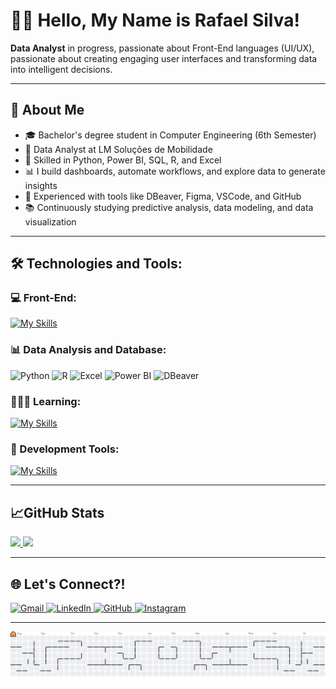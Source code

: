 # 👋🏽 Hello, My Name is Rafael Silva!

<p align="left">
  <strong>Data Analyst</strong> in progress, passionate about Front-End languages (UI/UX)</strong>, passionate about creating engaging user interfaces and transforming data into intelligent decisions.</p>

---

## 🚀 About Me

- 🎓 Bachelor's degree student in Computer Engineering (6th Semester)
- 💼 Data Analyst at LM Soluções de Mobilidade  
- 🧠 Skilled in Python, Power BI, SQL, R, and Excel  
- 📊 I build dashboards, automate workflows, and explore data to generate insights 
- 🧰 Experienced with tools like DBeaver, Figma, VSCode, and GitHub  
- 📚 Continuously studying predictive analysis, data modeling, and data visualization  

---

## 🛠️ Technologies and Tools:

### 💻 Front-End:  
[![My Skills](https://skillicons.dev/icons?i=html,css,js)](https://skillicons.dev)

### 📊 Data Analysis and Database:  
<p align="left">
  <img src="https://cdn.jsdelivr.net/gh/devicons/devicon/icons/python/python-original.svg" alt="Python" height="40"/>
  <img src="https://cdn.jsdelivr.net/gh/devicons/devicon/icons/r/r-original.svg" alt="R" height="40"/>
  <img src="https://img.icons8.com/color/48/microsoft-excel-2019--v1.png" alt="Excel" height="40"/>
  <img src="https://img.icons8.com/?size=100&id=Ny0t2MYrJ70p&format=png&color=000000" alt="Power BI" height="40"/>
  <img src="https://cdn.jsdelivr.net/gh/devicons/devicon/icons/dbeaver/dbeaver-original.svg" alt="DBeaver" height="40"/>
</p>

### 🧑🏻‍💻 Learning:
[![My Skills](https://skillicons.dev/icons?i=c,cpp,mysql,java)](https://skillicons.dev)

### 🧰 Development Tools:  
[![My Skills](https://skillicons.dev/icons?i=github,vscode,figma)](https://skillicons.dev)  

---

## 📈GitHub Stats

<a href="https://github.com/rafife12">
  <img height="180em" src="https://github-readme-stats.vercel.app/api?username=rafife12&show_icons=true&theme=dracula&include_all_commits=true&count_private=true"/>
</a>
<a href="https://github.com/rafife12">
  <img height="180em" src="https://github-readme-stats.vercel.app/api/top-langs/?username=rafife12&layout=compact&langs_count=7&theme=dracula&hide_border=true"/>
</a>

---

## 🌐  Let's Connect?!

<p align="left">
  <a href="mailto:rafael.souzadsilva1@gmail.com" target="_blank">
    <img src="https://skillicons.dev/icons?i=gmail" alt="Gmail">
  </a>
  <a href="https://www.linkedin.com/in/rafael-silva-a5a594268/" target="_blank">
    <img src="https://skillicons.dev/icons?i=linkedin" alt="LinkedIn">
  </a>
  <a href="https://github.com/rafife12" target="_blank">
    <img src="https://skillicons.dev/icons?i=github" alt="GitHub">
  </a>
  <a href="https://www.instagram.com/silvasrafael_/" target="_blank">
    <img src="https://skillicons.dev/icons?i=instagram" alt="Instagram">
  </a>
</p>


---

<picture>
  <source media="(prefers-color-scheme: dark)" srcset="https://raw.githubusercontent.com/rafife12/rafife12/main/dist/pacman-contribution-graph-dark.svg" />
  <source media="(prefers-color-scheme: light)" srcset="https://raw.githubusercontent.com/rafife12/rafife12/main/dist/pacman-contribution-graph.svg" />
  <img alt="Pacman contribution graph" src="https://raw.githubusercontent.com/rafife12/rafife12/main/dist/pacman-contribution-graph.svg" />
</picture>

